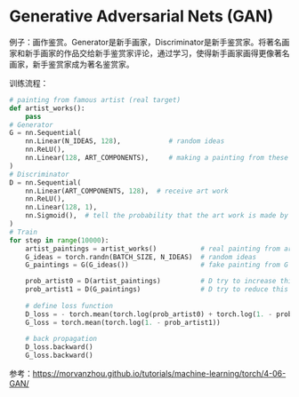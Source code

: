 # Generative Adversarial Nets (GAN)

例子：画作鉴赏。Generator是新手画家，Discriminator是新手鉴赏家。将著名画家和新手画家的作品交给新手鉴赏家评论，通过学习，使得新手画家画得更像著名画家，新手鉴赏家成为著名鉴赏家。

训练流程：

```python
# painting from famous artist (real target)
def artist_works():
    pass
# Generator
G = nn.Sequential(
    nn.Linear(N_IDEAS, 128),            # random ideas
    nn.ReLU(),
    nn.Linear(128, ART_COMPONENTS),     # making a painting from these random ideas
)
# Discriminator
D = nn.Sequential(
    nn.Linear(ART_COMPONENTS, 128),  # receive art work
    nn.ReLU(),
    nn.Linear(128, 1),
    nn.Sigmoid(),  # tell the probability that the art work is made by artist
)
# Train
for step in range(10000):
    artist_paintings = artist_works()           # real painting from artist
    G_ideas = torch.randn(BATCH_SIZE, N_IDEAS)  # random ideas
    G_paintings = G(G_ideas())                  # fake painting from G (random ideas)

    prob_artist0 = D(artist_paintings)          # D try to increase this prob
    prob_artist1 = D(G_paintings)               # D try to reduce this prob
    
    # define loss function
    D_loss = - torch.mean(torch.log(prob_artist0) + torch.log(1. - prob_artist1))
    G_loss = torch.mean(torch.log(1. - prob_artist1))
    
    # back propagation
    D_loss.backward()
    G_loss.backward()
```





参考：https://morvanzhou.github.io/tutorials/machine-learning/torch/4-06-GAN/